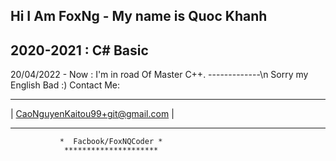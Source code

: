 Hi I Am FoxNg - My name is Quoc Khanh
--------------------------------------
2020-2021 : C# Basic
--------------------------------------
20/04/2022 - Now : I'm in road Of Master C++.
 -------------\n
 Sorry my English Bad :)
Contact Me:
   ___________________________________
  |  CaoNguyenKaitou99+git@gmail.com  |
   ***********************************
               *  Facbook/FoxNQCoder *
                *********************
